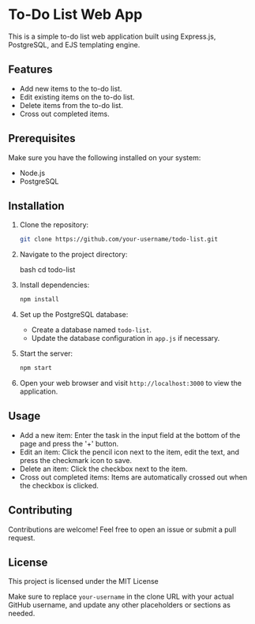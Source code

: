 # To-Do List Web App

This is a simple to-do list web application built using Express.js, PostgreSQL, and EJS templating engine.

## Features

- Add new items to the to-do list.
- Edit existing items on the to-do list.
- Delete items from the to-do list.
- Cross out completed items.

## Prerequisites

Make sure you have the following installed on your system:

- Node.js
- PostgreSQL

## Installation

1. Clone the repository:

   ```bash
   git clone https://github.com/your-username/todo-list.git

2. Navigate to the project directory:

   bash
   cd todo-list

3. Install dependencies:

   ```bash
   npm install

4. Set up the PostgreSQL database:

   - Create a database named `todo-list`.
   - Update the database configuration in `app.js` if necessary.

5. Start the server:

   ```bash
   npm start


6. Open your web browser and visit `http://localhost:3000` to view the application.

## Usage

- Add a new item: Enter the task in the input field at the bottom of the page and press the '+' button.
- Edit an item: Click the pencil icon next to the item, edit the text, and press the checkmark icon to save.
- Delete an item: Click the checkbox next to the item.
- Cross out completed items: Items are automatically crossed out when the checkbox is clicked.

## Contributing

Contributions are welcome! Feel free to open an issue or submit a pull request.

## License

This project is licensed under the MIT License 

Make sure to replace `your-username` in the clone URL with your actual GitHub username, and update any other placeholders or sections as needed.
